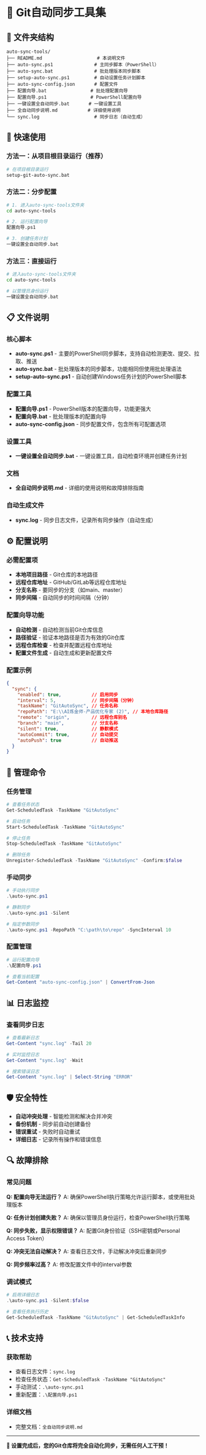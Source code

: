 # 🔄 Git自动同步工具集

## 📁 文件夹结构

```
auto-sync-tools/
├── README.md                    # 本说明文件
├── auto-sync.ps1               # 主同步脚本（PowerShell）
├── auto-sync.bat               # 批处理版本同步脚本
├── setup-auto-sync.ps1         # 自动设置任务计划脚本
├── auto-sync-config.json       # 配置文件
├── 配置向导.bat                # 批处理配置向导
├── 配置向导.ps1                # PowerShell配置向导
├── 一键设置全自动同步.bat       # 一键设置工具
├── 全自动同步说明.md           # 详细使用说明
└── sync.log                    # 同步日志（自动生成）
```

## 🚀 快速使用

### 方法一：从项目根目录运行（推荐）
```bash
# 在项目根目录运行
setup-git-auto-sync.bat
```

### 方法二：分步配置
```bash
# 1. 进入auto-sync-tools文件夹
cd auto-sync-tools

# 2. 运行配置向导
配置向导.ps1

# 3. 创建任务计划
一键设置全自动同步.bat
```

### 方法三：直接运行
```bash
# 进入auto-sync-tools文件夹
cd auto-sync-tools

# 以管理员身份运行
一键设置全自动同步.bat
```

## 📋 文件说明

### 核心脚本
- **auto-sync.ps1** - 主要的PowerShell同步脚本，支持自动检测更改、提交、拉取、推送
- **auto-sync.bat** - 批处理版本的同步脚本，功能相同但使用批处理语法
- **setup-auto-sync.ps1** - 自动创建Windows任务计划的PowerShell脚本

### 配置工具
- **配置向导.ps1** - PowerShell版本的配置向导，功能更强大
- **配置向导.bat** - 批处理版本的配置向导
- **auto-sync-config.json** - 同步配置文件，包含所有可配置选项

### 设置工具
- **一键设置全自动同步.bat** - 一键设置工具，自动检查环境并创建任务计划

### 文档
- **全自动同步说明.md** - 详细的使用说明和故障排除指南

### 自动生成文件
- **sync.log** - 同步日志文件，记录所有同步操作（自动生成）

## ⚙️ 配置说明

### 必需配置项
- **本地项目路径** - Git仓库的本地路径
- **远程仓库地址** - GitHub/GitLab等远程仓库地址
- **分支名称** - 要同步的分支（如main、master）
- **同步间隔** - 自动同步的时间间隔（分钟）

### 配置向导功能
- **自动检测** - 自动检测当前Git仓库信息
- **路径验证** - 验证本地路径是否为有效的Git仓库
- **远程仓库检查** - 检查并配置远程仓库地址
- **配置文件生成** - 自动生成和更新配置文件

### 配置示例
```json
{
  "sync": {
    "enabled": true,           // 启用同步
    "interval": 5,             // 同步间隔（分钟）
    "taskName": "GitAutoSync", // 任务名称
    "repoPath": "E:\\AI炼金师-产品优化专家 (2)", // 本地仓库路径
    "remote": "origin",        // 远程仓库别名
    "branch": "main",          // 分支名称
    "silent": true,            // 静默模式
    "autoCommit": true,        // 自动提交
    "autoPush": true           // 自动推送
  }
}
```

## 🔧 管理命令

### 任务管理
```powershell
# 查看任务状态
Get-ScheduledTask -TaskName "GitAutoSync"

# 启动任务
Start-ScheduledTask -TaskName "GitAutoSync"

# 停止任务
Stop-ScheduledTask -TaskName "GitAutoSync"

# 删除任务
Unregister-ScheduledTask -TaskName "GitAutoSync" -Confirm:$false
```

### 手动同步
```powershell
# 手动执行同步
.\auto-sync.ps1

# 静默同步
.\auto-sync.ps1 -Silent

# 指定参数同步
.\auto-sync.ps1 -RepoPath "C:\path\to\repo" -SyncInterval 10
```

### 配置管理
```powershell
# 运行配置向导
.\配置向导.ps1

# 查看当前配置
Get-Content "auto-sync-config.json" | ConvertFrom-Json
```

## 📊 日志监控

### 查看同步日志
```powershell
# 查看最新日志
Get-Content "sync.log" -Tail 20

# 实时监控日志
Get-Content "sync.log" -Wait

# 搜索错误日志
Get-Content "sync.log" | Select-String "ERROR"
```

## 🛡️ 安全特性

- **自动冲突处理** - 智能检测和解决合并冲突
- **备份机制** - 同步前自动创建备份
- **错误重试** - 失败时自动重试
- **详细日志** - 记录所有操作和错误信息

## 🔍 故障排除

### 常见问题

**Q: 配置向导无法运行？**
A: 确保PowerShell执行策略允许运行脚本，或使用批处理版本

**Q: 任务计划创建失败？**
A: 确保以管理员身份运行，检查PowerShell执行策略

**Q: 同步失败，显示权限错误？**
A: 配置Git身份验证（SSH密钥或Personal Access Token）

**Q: 冲突无法自动解决？**
A: 查看日志文件，手动解决冲突后重新同步

**Q: 同步频率过高？**
A: 修改配置文件中的interval参数

### 调试模式
```powershell
# 启用详细日志
.\auto-sync.ps1 -Silent:$false

# 查看任务执行历史
Get-ScheduledTask -TaskName "GitAutoSync" | Get-ScheduledTaskInfo
```

## 📞 技术支持

### 获取帮助
- 查看日志文件：`sync.log`
- 检查任务状态：`Get-ScheduledTask -TaskName "GitAutoSync"`
- 手动测试：`.\auto-sync.ps1`
- 重新配置：`.\配置向导.ps1`

### 详细文档
- 完整文档：`全自动同步说明.md`

---

**🎉 设置完成后，您的Git仓库将完全自动化同步，无需任何人工干预！** 